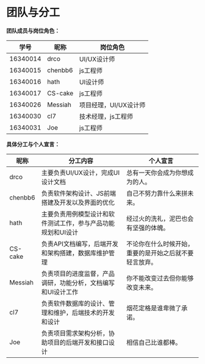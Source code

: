 # 团队与分工

**团队成员与岗位角色：**

| 学号 | 昵称 | 岗位角色 |
| ---- | ---- | ---- |
| 16340014 | drco | UI/UX设计师 |
| 16340015 | chenbb6 | js工程师 |
| 16340016 | hath | UI设计师 |
| 16340017 | CS-cake | js工程师 |
| 16340026 | Messiah | 项目经理，UI/UX设计师 |
| 16340030 | cl7 | 技术经理，js工程师 |
| 16340031 | Joe | js工程师 |


**具体分工与个人宣言：**

| 昵称 | 分工内容 | 个人宣言 |
| ---- | -------- | -------- |
| drco | 主要负责UI/UX设计，完成UI设计文档 | 总有一天你会成为你想成为的人。 |
| chenbb6 | 负责软件架构设计、JS前端搭建及开发以及界面的优化 | 自己不努力靠什么来拼未来。 |
| hath |  主要负责用例模型设计和软件测试工作，参与产品功能规划和UI设计 | 经过火的洗礼，泥巴也会有坚强的体魄。 |
| CS-cake | 负责API文档编写，后端开发和架构搭建，数据库维护管理 | 不论你在什么时候开始，重要的是开始之后就不要轻言放弃。 |
| Messiah | 负责项目的进度监督，产品调研，功能分析，文档编写和UI设计工作 | 你不能改变过去但你能够改变未来。 |
| cl7 | 负责软件数据库的设计、管理和维护，后端技术的开发和设计 | 烟花定格是谁卑微了承诺。 |
| Joe | 负责项目需求架构分析，协助项目的后端开发和接口设计 | 相信自己比谁都棒。 |
